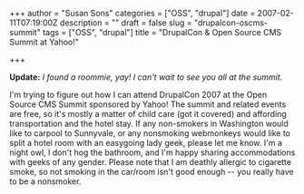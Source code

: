 +++
author = "Susan Sons"
categories = ["OSS", "drupal"]
date = 2007-02-11T07:19:00Z
description = ""
draft = false
slug = "drupalcon-oscms-summit"
tags = ["OSS", "drupal"]
title = "DrupalCon & Open Source CMS Summit at Yahoo!"

+++

**Update:** *I found a roommie, yay! I can't wait to see you all at the summit.*

I'm trying to figure out how I can attend DrupalCon 2007 at the Open Source CMS Summit sponsored by Yahoo! The summit and related events are free, so it's mostly a matter of child care (got it covered) and affording transportation and the hotel stay. If any non-smokers in Washington would like to carpool to Sunnyvale, or any nonsmoking webmonkeys would like to split a hotel room with an easygoing lady geek, please let me know. I'm a night owl, I don't hog the bathroom, and I'm happy sharing accommodations with geeks of any gender. Please note that I am deathly allergic to cigarette smoke, so not smoking in the car/room isn't good enough -- you really have to be a nonsmoker.

